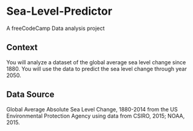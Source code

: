 # Sea-Level-Predictor
A freeCodeCamp Data analysis project
## Context
You will analyze a dataset of the global average sea level change since 1880. You will use the data to predict the sea level change through year 2050.
## Data Source
Global Average Absolute Sea Level Change, 1880-2014 from the US Environmental Protection Agency using data from CSIRO, 2015; NOAA, 2015.
